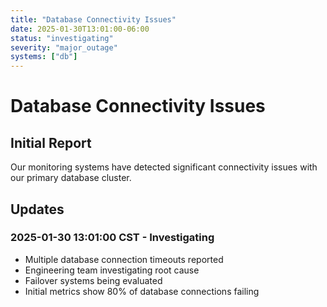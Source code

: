```yaml
---
title: "Database Connectivity Issues"
date: 2025-01-30T13:01:00-06:00
status: "investigating"
severity: "major_outage"
systems: ["db"]
---
```


# Database Connectivity Issues

## Initial Report
Our monitoring systems have detected significant connectivity issues with our primary database cluster.

## Updates

### 2025-01-30 13:01:00 CST - Investigating
- Multiple database connection timeouts reported
- Engineering team investigating root cause
- Failover systems being evaluated
- Initial metrics show 80% of database connections failing
